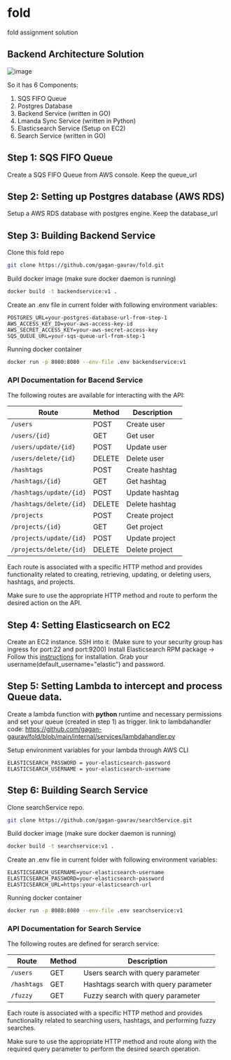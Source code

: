 # fold
fold assignment solution

## Backend Architecture Solution
![image](https://github.com/gagan-gaurav/fold/assets/51356017/c72e4f5c-7b65-48bc-8fc4-f41237943917)

So it has 6 Components:
1. SQS FIFO Queue
2. Postgres Database
3. Backend Service (written in GO)
4. Lmanda Sync Service (written in Python)
5. Elasticsearch Service (Setup on EC2)
6. Search Service (written in GO)


## Step 1: SQS FIFO Queue
Create a SQS FIFO Queue from AWS console. Keep the queue_url

## Step 2: Setting up Postgres database (AWS RDS)
Setup a AWS RDS database with postgres engine. Keep the database_url

## Step 3: Building Backend Service
Clone this fold repo
```bash
git clone https://github.com/gagan-gaurav/fold.git
```

Build docker image (make sure docker daemon is running)
```bash
docker build -t backendservice:v1 .
```

Create an .env file in current folder with following environment variables:
```
POSTGRES_URL=your-postgres-database-url-from-step-1
AWS_ACCESS_KEY_ID=your-aws-access-key-id
AWS_SECRET_ACCESS_KEY=your-aws-secret-access-key
SQS_QUEUE_URL=your-sqs-queue-url-from-step-1 
```

Running docker container 
```bash
docker run -p 8080:8080 --env-file .env backendservice:v1
```

### API Documentation for Bacend Service

The following routes are available for interacting with the API:

| Route                          | Method | Description               |
|-------------------------------|--------|---------------------------|
| `/users`                       | POST   | Create user               |
| `/users/{id}`                  | GET    | Get user                  |
| `/users/update/{id}`           | POST   | Update user               |
| `/users/delete/{id}`           | DELETE | Delete user               |
| `/hashtags`                    | POST   | Create hashtag            |
| `/hashtags/{id}`               | GET    | Get hashtag               |
| `/hashtags/update/{id}`        | POST   | Update hashtag            |
| `/hashtags/delete/{id}`        | DELETE | Delete hashtag            |
| `/projects`                    | POST   | Create project            |
| `/projects/{id}`               | GET    | Get project               |
| `/projects/update/{id}`        | POST   | Update project            |
| `/projects/delete/{id}`        | DELETE | Delete project            |

Each route is associated with a specific HTTP method and provides functionality related to creating, retrieving, updating, or deleting users, hashtags, and projects.

Make sure to use the appropriate HTTP method and route to perform the desired action on the API.

## Step 4: Setting Elasticsearch on EC2

Create an EC2 instance. SSH into it. (Make sure to your security group has ingress for port:22 and port:9200)
Install Elasticsearch RPM package -> Follow this [instructions](https://www.elastic.co/guide/en/elasticsearch/reference/current/rpm.html) for installation.
Grab your username(default_username="elastic") and password.

## Step 5: Setting Lambda to intercept and process Queue data.

Create a lambda function with **python** runtime and necessary permissions and set your queue (created in step 1) as trigger.
link to lambdahandler code: https://github.com/gagan-gaurav/fold/blob/main/internal/services/lambdahandler.py

Setup environment variables for your lambda through AWS CLI
```
ELASTICSEARCH_PASSWORD = your-elasticsearch-password
ELASTICSEARCH_USERNAME = your-elasticsearch-username
```

## Step 6: Building Search Service
Clone searchService repo.
```bash
git clone https://github.com/gagan-gaurav/searchService.git
```
Build docker image (make sure docker daemon is running)
```bash
docker build -t searchservice:v1 .
```

Create an .env file in current folder with following environment variables:
```
ELASTICSEARCH_USERNAME=your-elasticsearch-username
ELASTICSEARCH_PASSWORD=your-elasticsearch-password
ELASTICSEARCH_URL=https:your-elasticsearch-url
```

Running docker container 
```bash
docker run -p 8080:8080 --env-file .env searchservice:v1
```
### API Documentation for Search Service

The following routes are defined for serarch service:

| Route               | Method | Description                              |
|-----------------------|--------|----------------------------------------|
| `/users`              | GET    | Users search with query parameter      |
| `/hashtags`           | GET    | Hashtags search with query parameter   |
| `/fuzzy`              | GET    | Fuzzy search with query parameter      |

Each route is associated with a specific HTTP method and provides functionality related to searching users, hashtags, and performing fuzzy searches.

Make sure to use the appropriate HTTP method and route along with the required query parameter to perform the desired search operation.







